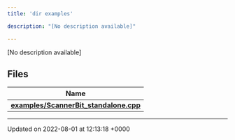 ```yaml
---
title: 'dir examples'

description: "[No description available]"

---
```







[No description available]

## Files

| Name           |
| -------------- |
| **[examples/ScannerBit_standalone.cpp](/documentation/code/files/scannerbit__standalone_8cpp/#file-scannerbit-standalone.cpp)**  |






-------------------------------

Updated on 2022-08-01 at 12:13:18 +0000
